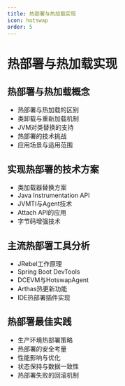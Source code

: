 ```yaml
---
title: 热部署与热加载实现
icon: hotswap
order: 5
---
```


# 热部署与热加载实现

## 热部署与热加载概念

- 热部署与热加载的区别
- 类卸载与重新加载机制
- JVM对类替换的支持
- 热部署的技术挑战
- 应用场景与适用范围

## 实现热部署的技术方案

- 类加载器替换方案
- Java Instrumentation API
- JVMTI与Agent技术
- Attach API的应用
- 字节码增强技术

## 主流热部署工具分析

- JRebel工作原理
- Spring Boot DevTools
- DCEVM与HotswapAgent
- Arthas热更新功能
- IDE热部署插件实现

## 热部署最佳实践

- 生产环境热部署策略
- 热部署的安全考量
- 性能影响与优化
- 状态保持与数据一致性
- 热部署失败的回滚机制
